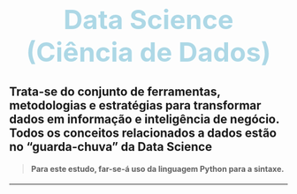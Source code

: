 # **<center><font size="10" color="lightblue">Data Science (Ciência de Dados)</font></center>**

## Trata-se do conjunto de ferramentas, metodologias e estratégias para **transformar dados em informação e inteligência de negócio**. Todos os conceitos relacionados a dados estão no “guarda-chuva” da Data Science   

> #### Para este estudo, far-se-á uso da linguagem Python para a sintaxe.

***

